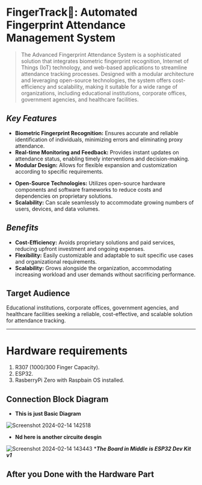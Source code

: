 # **FingerTrack🔐: Automated Fingerprint Attendance Management System**

> The Advanced Fingerprint Attendance System is a sophisticated solution that integrates biometric fingerprint recognition, Internet of Things (IoT) technology, and web-based applications to streamline attendance tracking processes. Designed with a modular architecture and leveraging open-source technologies, the system offers cost-efficiency and scalability, making it suitable for a wide range of organizations, including educational institutions, corporate offices, government agencies, and healthcare facilities.

## *Key Features*
* **Biometric Fingerprint Recognition:** Ensures accurate and reliable identification of individuals, minimizing errors and eliminating proxy attendance.
* **Real-time Monitoring and Feedback:** Provides instant updates on attendance status, enabling timely interventions and decision-making.
* **Modular Design:** Allows for flexible expansion and customization according to specific requirements.
+ **Open-Source Technologies:** Utilizes open-source hardware components and software frameworks to reduce costs and dependencies on proprietary solutions.
+ **Scalability:** Can scale seamlessly to accommodate growing numbers of users, devices, and data volumes.
## *Benefits*
* **Cost-Efficiency:** Avoids proprietary solutions and paid services, reducing upfront investment and ongoing expenses.
* **Flexibility:** Easily customizable and adaptable to suit specific use cases and organizational requirements.
* **Scalability:** Grows alongside the organization, accommodating increasing workload and user demands without sacrificing performance.

## Target Audience
Educational institutions, corporate offices, government agencies, and healthcare facilities seeking a reliable, cost-effective, and scalable solution for attendance tracking.

---
# Hardware requirements

1. R307 (1000/300 Finger Capacity).
2. ESP32.
3. RasberryPi Zero with Raspbain OS installed.

## Connection Block Diagram
* **This is just Basic Diagram** 

![Screenshot 2024-02-14 142518](https://hackmd.io/_uploads/HJIoTB5jT.png)

* **Nd here is another circuite desgin** 

![Screenshot 2024-02-14 143443](https://hackmd.io/_uploads/rk-C1Icop.png)
****The Board in Middle is ESP32 Dev Kit v1***

## After you Done with the Hardware Part


